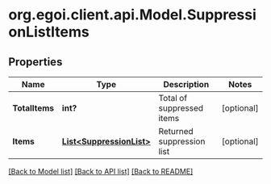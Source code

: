 # org.egoi.client.api.Model.SuppressionListItems
## Properties

Name | Type | Description | Notes
------------ | ------------- | ------------- | -------------
**TotalItems** | **int?** | Total of suppressed items | [optional] 
**Items** | [**List&lt;SuppressionList&gt;**](SuppressionList.md) | Returned suppression list | [optional] 

[[Back to Model list]](../README.md#documentation-for-models) [[Back to API list]](../README.md#documentation-for-api-endpoints) [[Back to README]](../README.md)

